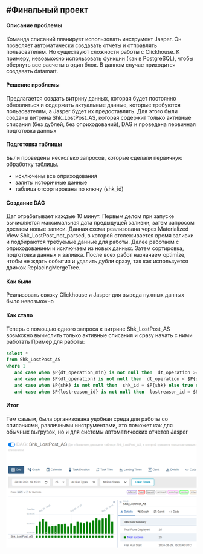## #Финальный проект

#### Описание проблемы

Команда списаний планирует использовать инструмент Jasper. Он позволяет автоматически создавать отчеты и отправлять пользователям. Но существуют сложности работы с Clickhouse. К примеру, невозможно использовать функции (как в PostgreSQL), чтобы обернуть все расчеты в один блок. В данном случае приходится создавать datamart. 

#### Решение проблемы
Предлагается создать витрину данных, которая будет постоянно обновляться и содержать актуальные данные, которые требуются пользователям, а Jasper будет их предоставлять.
Для этого были созданы витрина Shk_LostPost_AS, которая содержит только активные списания (без дублей, без оприходований), DAG и проведена первичная подготовка данных 

#### Подготовка таблицы
Были проведены несколько запросов, которые сделали первичную обработку таблицы. 
- исключены все оприходования
- залиты историчные данные
- таблица отсортирована по ключу (shk_id)

#### Создание DAG
Даг отрабатывает каждые 10 минут. Первым делом при запуске вычисляется максимальная дата предыдущей заливки, затем запросом достаем новые записи.
Данная схема реализована через Materialized View Shk_LostPost_not_parsed, в которой отслеживается время заливки и подбираются требуемые данные для работы.
Далее работаем с оприходованием и исключаем из новых данных.
Затем сортировка, подготовка данных и заливка.
После всех работ назначаем optimize, чтобы не ждать события и удалить дубли сразу, так как используется движок ReplacingMergeTree.

#### Как было
Реализовать связку Clickhouse и Jasper для вывода нужных данных было невозможно
#### Как стало 
Теперь с помощью одного запроса к витрине Shk_LostPost_AS возможно вычислить только активные списания и сразу начать с ними работать
Пример для работы:
~~~~sql
select *
from Shk_LostPost_AS
where 1
   and case when $P{dt_operation_min} is not null then  dt_operation >= $P{dt_operation_min} else true end
   and case when $P{dt_operation} is not null then  dt_operation < $P{dt_operation} else true end
   and case when $P{shk} is not null then  shk_id = $P{shk} else true end
   and case when $P{lostreason_id} is not null then  lostreason_id = $P{lostreason_id} else true end
~~~~
#### Итог
Тем самым, была организована удобная среда для работы со списаниями, различными инструментами, это поможет как для обычных выгрузок, но и для системы автоматических отчетов Jasper

![DAG](./img/DAG.PNG)